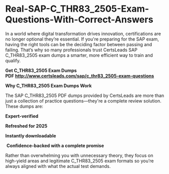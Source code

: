# Real-SAP-C_THR83_2505-Exam-Questions-With-Correct-Answers
<p>In a world where digital transformation drives innovation, certifications are no longer optional they&rsquo;re essential. If you&#39;re preparing for the SAP exam, having the right tools can be the deciding factor between passing and failing. That&rsquo;s why so many professionals trust CertsLeads SAP C_THR83_2505 exam dumps a smarter, more efficient way to train and qualify.</p> <p><strong>Get C_THR83_2505 Exam Dumps PDF&nbsp;<a href="http://www.certsleads.com/sap/c_thr83_2505-exam-questions">http://www.certsleads.com/sap/c_thr83_2505-exam-questions</a></strong></p> <p><strong>Why C_THR83_2505 Exam Dumps Work</strong></p> <p>The SAP C_THR83_2505 PDF dumps provided by CertsLeads are more than just a collection of practice questions&mdash;they&#39;re a complete review solution. These dumps are:</p> <p><strong>Expert-verified</strong></p> <p><strong>Refreshed for 2025</strong></p> <p><strong>Instantly downloadable</strong></p> <p>&nbsp;<strong>Confidence-backed with a complete promise</strong></p> <p>Rather than overwhelming you with unnecessary theory, they focus on high-yield areas and legitimate C_THR83_2505 exam formats so you&rsquo;re always aligned with what the actual test demands.</p> <p>&nbsp;</p>
